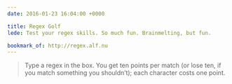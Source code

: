 ```yaml
---
date: 2016-01-23 16:04:00 +0000

title: Regex Golf
lede: Test your regex skills. So much fun. Brainmelting, but fun.

bookmark_of: http://regex.alf.nu
---
```


> Type a regex in the box. You get ten points per match (or lose ten, if you match something you shouldn’t); each character costs one point.
